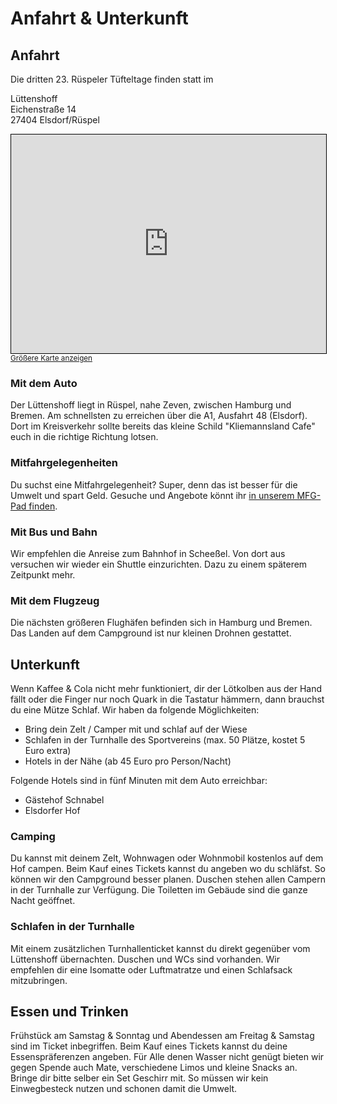 # Anfahrt & Unterkunft

## Anfahrt
Die dritten 23. Rüspeler Tüfteltage finden statt im   
   
Lüttenshoff  
Eichenstraße 14  
27404 Elsdorf/Rüspel 

<iframe width="100%" height="350" frameborder="0" scrolling="no" marginheight="0" marginwidth="0" src="https://www.openstreetmap.org/export/embed.html?bbox=9.394663207931446%2C53.27247378884649%2C9.397855036659166%2C53.273702426408796&amp;layer=mapnik&amp;marker=53.27308811204167%2C9.396259122295305" style="border: 1px solid black"></iframe><br/><small><a href="https://www.openstreetmap.org/?mlat=53.27309&amp;mlon=9.39626#map=19/53.27309/9.39626">Größere Karte anzeigen</a></small>

### Mit dem Auto
Der Lüttenshoff liegt in Rüspel, nahe Zeven, zwischen Hamburg und Bremen. Am schnellsten zu erreichen über die A1, Ausfahrt 48 (Elsdorf). Dort im Kreisverkehr sollte bereits das kleine Schild "Kliemannsland Cafe" euch in die richtige Richtung lotsen.

### Mitfahrgelegenheiten
Du suchst eine Mitfahrgelegenheit? Super, denn das ist besser für die Umwelt und spart Geld. Gesuche und Angebote könnt ihr [in unserem MFG-Pad finden](https://md.ctfl.space/rütüta-mfg?both).

### Mit Bus und Bahn
Wir empfehlen die Anreise zum Bahnhof in Scheeßel. Von dort aus versuchen wir wieder ein Shuttle einzurichten. Dazu zu einem späterem Zeitpunkt mehr.   

### Mit dem Flugzeug
Die nächsten größeren Flughäfen befinden sich in Hamburg und Bremen.   
Das Landen auf dem Campground ist nur kleinen Drohnen gestattet.

## Unterkunft
Wenn Kaffee & Cola nicht mehr funktioniert, dir der Lötkolben aus der Hand fällt oder die Finger nur noch Quark in die Tastatur hämmern, dann brauchst du eine Mütze Schlaf. Wir haben da folgende Möglichkeiten:   
- Bring dein Zelt / Camper mit und schlaf auf der Wiese
- Schlafen in der Turnhalle des Sportvereins (max. 50 Plätze, kostet 5 Euro extra)
- Hotels in der Nähe (ab 45 Euro pro Person/Nacht)

Folgende Hotels sind in fünf Minuten mit dem Auto erreichbar:
- Gästehof Schnabel
- Elsdorfer Hof

### Camping
Du kannst mit deinem Zelt, Wohnwagen oder Wohnmobil kostenlos auf dem Hof campen. Beim Kauf eines Tickets kannst du angeben wo du schläfst. So können wir den Campground besser planen. Duschen stehen allen Campern in der Turnhalle zur Verfügung. Die Toiletten im Gebäude sind die ganze Nacht geöffnet.

### Schlafen in der Turnhalle
Mit einem zusätzlichen Turnhallenticket kannst du direkt gegenüber vom Lüttenshoff übernachten. Duschen und WCs sind vorhanden. Wir empfehlen dir eine Isomatte oder Luftmatratze und einen Schlafsack mitzubringen.

## Essen und Trinken
Frühstück am Samstag & Sonntag und Abendessen am Freitag & Samstag sind im Ticket inbegriffen. Beim Kauf eines Tickets kannst du deine Essenspräferenzen angeben. Für Alle denen Wasser nicht genügt bieten wir gegen Spende auch Mate, verschiedene Limos und kleine Snacks an.
Bringe dir bitte selber ein Set Geschirr mit. So müssen wir kein Einwegbesteck nutzen und schonen damit die Umwelt.
